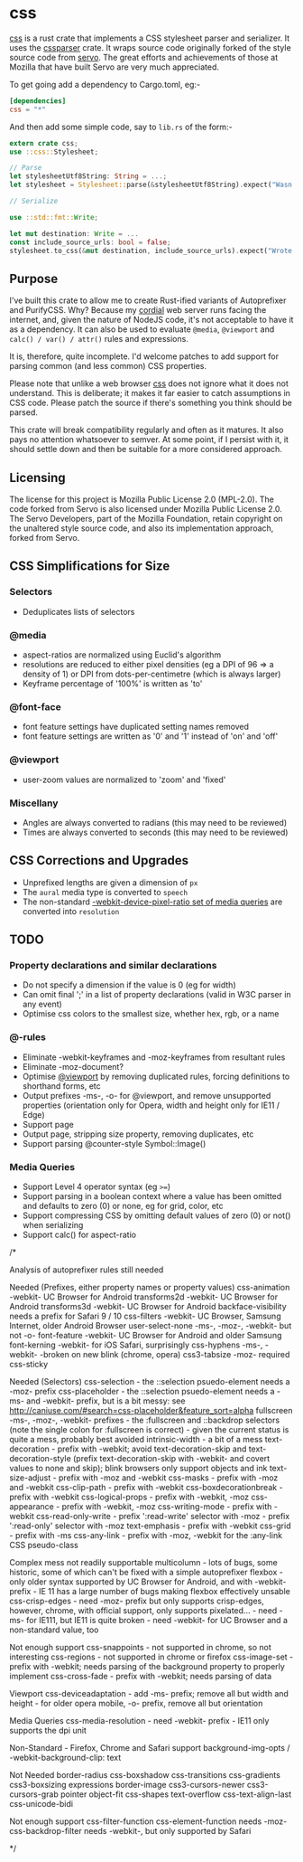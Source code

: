 # css

[css] is a rust crate that implements a CSS stylesheet parser and serializer. It uses the [cssparser](https://docs.rs/crate/cssparser/) crate. It wraps source code originally forked of the style source code from [servo](https://github.com/servo/servo). The great efforts and achievements of those at Mozilla that have built Servo are very much appreciated.

To get going add a dependency to Cargo.toml, eg:-

```toml
[dependencies]
css = "*"
```

And then add some simple code, say to `lib.rs` of the form:-

```rust
extern crate css;
use ::css::Stylesheet;

// Parse
let stylesheetUtf8String: String = ...;
let stylesheet = Stylesheet::parse(&stylesheetUtf8String).expect("Wasn't a valid stylesheet");

// Serialize

use ::std::fmt::Write;

let mut destination: Write = ...
const include_source_urls: bool = false;
stylesheet.to_css(&mut destination, include_source_urls).expect("Wrote out a stylesheet");
```


## Purpose

I've built this crate to allow me to create Rust-ified variants of Autoprefixer and PurifyCSS. Why? Because my [cordial](https://github.com/lemonrock/cordial) web server runs facing the internet, and, given the nature of NodeJS code, it's not acceptable to have it as a dependency. It can also be used to evaluate `@media`, `@viewport` and `calc() / var() / attr()` rules and expressions.

It is, therefore, quite incomplete. I'd welcome patches to add support for parsing common (and less common) CSS properties.

Please note that unlike a web browser [css] does not ignore what it does not understand. This is deliberate; it makes it far easier to catch assumptions in CSS code. Please patch the source if there's something you think should be parsed.

This crate will break compatibility regularly and often as it matures. It also pays no attention whatsoever to semver. At some point, if I persist with it, it should settle down and then be suitable for a more considered approach.



## Licensing

The license for this project is Mozilla Public License 2.0 (MPL-2.0). The code forked from Servo is also licensed under Mozilla Public License 2.0. The Servo Developers, part of the Mozilla Foundation, retain copyright on the unaltered style source code, and also its implementation approach, forked from Servo.


## CSS Simplifications for Size


### Selectors

* Deduplicates lists of selectors


### @media

* aspect-ratios are normalized using Euclid's algorithm
* resolutions are reduced to either pixel densities (eg a DPI of 96 => a density of 1) or DPI from dots-per-centimetre (which is always larger)
* Keyframe percentage of '100%' is written as 'to'


### @font-face

* font feature settings have duplicated setting names removed
* font feature settings are written as '0' and '1' instead of 'on' and 'off'


### @viewport

* user-zoom values are normalized to 'zoom' and 'fixed'


### Miscellany

* Angles are always converted to radians (this may need to be reviewed)
* Times are always converted to seconds (this may need to be reviewed)


## CSS Corrections and Upgrades

* Unprefixed lengths are given a dimension of `px`
* The `aural` media type is converted to `speech`
* The non-standard [-webkit-device-pixel-ratio set of media queries](https://developer.mozilla.org/en-US/docs/Web/CSS/@media/-webkit-device-pixel-ratio) are converted into `resolution` 


## TODO


### Property declarations and similar declarations

* Do not specify a dimension if the value is 0 (eg for width)
* Can omit final ';' in a list of property declarations (valid in W3C parser in any event)
* Optimise css colors to the smallest size, whether hex, rgb, or a name


### @-rules

* Eliminate -webkit-keyframes and -moz-keyframes from resultant rules
* Eliminate -moz-document?
* Optimise [@viewport](https://developer.mozilla.org/en-US/docs/Web/CSS/@viewport) by removing duplicated rules, forcing definitions to shorthand forms, etc
* Output prefixes -ms-, -o- for @viewport, and remove unsupported properties (orientation only for Opera, width and height only for IE11 / Edge)
* Support page
* Output page, stripping size property, removing duplicates, etc
* Support parsing @counter-style Symbol::Image()


### Media Queries

* Support Level 4 operator syntax (eg `>=`)
* Support parsing in a boolean context where a value has been omitted and defaults to zero (0) or none, eg for grid, color, etc
* Support compressing CSS by omitting default values of zero (0) or not() when serializing
* Support calc() for aspect-ratio

[css]: https://github.com/lemonrock/css "css GitHub page"

/*

Analysis of autoprefixer rules still needed

Needed (Prefixes, either property names or property values)
css-animation
	-webkit- UC Browser for Android
transforms2d
	-webkit- UC Browser for Android
transforms3d
	-webkit- UC Browser for Android
	backface-visibility needs a prefix for Safari 9 / 10
css-filters
	-webkit- UC Browser, Samsung Internet, older Android Browser
user-select-none
	-ms-, -moz-, -webkit- but not -o-
font-feature
	-webkit- UC Browser for Android and older Samsung
font-kerning
	-webkit- for iOS Safari, surprisingly
css-hyphens
	-ms-, -webkit-
	-broken on new blink (chrome, opera)
css3-tabsize
	-moz- required
css-sticky

Needed (Selectors)
css-selection
	- the ::selection psuedo-element needs a -moz- prefix
css-placeholder
	- the ::selection psuedo-element needs a -ms- and -webkit- prefix, but is a bit messy: see http://caniuse.com/#search=css-placeholder&feature_sort=alpha
fullscreen
	-ms-, -moz-, -webkit- prefixes
	- the :fullscreen and ::backdrop selectors (note the single colon for :fullscreen is correct)
	- given the current status is quite a mess, probably best avoided
intrinsic-width
	- a bit of a mess
text-decoration
	- prefix with -webkit; avoid text-decoration-skip and text-decoration-style
	(prefix text-decoration-skip with -webkit- and covert values to none and skip); blink browsers only support objects and ink
text-size-adjust
	- prefix with -moz and -webkit
css-masks
	- prefix with -moz and -webkit
css-clip-path
	- prefix with -webkit
css-boxdecorationbreak
	- prefix with -webkit
css-logical-props
	- prefix with -webkit, -moz
css-appearance
	- prefix with -webkit, -moz
css-writing-mode
	- prefix with -webkit
css-read-only-write
	- prefix ':read-write' selector with -moz
	- prefix ':read-only' selector with -moz
text-emphasis
	- prefix with -webkit
css-grid
	- prefix with -ms
css-any-link
	- prefix with -moz, -webkit for the :any-link CSS pseudo-class

Complex mess not readily supportable
multicolumn
	- lots of bugs, some historic, some of which can't be fixed with a simple autoprefixer
flexbox
	- only older syntax supported by UC Browser for Android, and with -webkit- prefix
	- IE 11 has a large number of bugs making flexbox effectively unsable
css-crisp-edges
	- need -moz- prefix but only supports crisp-edges, however, chrome, with official support, only supports pixelated...
	- need -ms- for IE111, but IE11 is quite broken
	- need -webkit- for UC Browser and a non-standard value, too

Not enough support
css-snappoints
	- not supported in chrome, so not interesting
css-regions
	- not supported in chrome or firefox
css-image-set
	- prefix with -webkit; needs parsing of the background property to properly implement
css-cross-fade
	- prefix with -webkit; needs parsing of data

Viewport
	css-deviceadaptation
		- add -ms- prefix; remove all but width and height
		- for older opera mobile, -o- prefix, remove all but orientation

Media Queries
	css-media-resolution
		- need -webkit- prefix
		- IE11 only supports the dpi unit


Non-Standard
	- Firefox, Chrome and Safari support background-img-opts / -webkit-background-clip: text


Not Needed
border-radius
css-boxshadow
css-transitions
css-gradients
css3-boxsizing
expressions
border-image
css3-cursors-newer
css3-cursors-grab
pointer
object-fit
css-shapes
text-overflow
css-text-align-last
css-unicode-bidi

Not enough support
css-filter-function
css-element-function	needs -moz-
css-backdrop-filter		needs -webkit-, but only supported by Safari

*/
